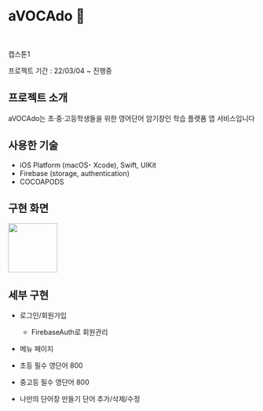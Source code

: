 # aVOCAdo 🥑

<br>

캡스톤1 


프로젝트 기간 :  22/03/04 ~ 진행중




## 프로젝트 소개

aVOCAdo는 초·중·고등학생들을 위한 영어단어 암기장인 학습 플랫폼 앱 서비스입니다




## 사용한 기술
- iOS Platform (macOS- Xcode), Swift, UIKit
- Firebase (storage, authentication)
- COCOAPODS





## 구현 화면


<img src = "https://user-images.githubusercontent.com/93962252/169876488-7b2af7e1-86b5-47a6-a581-d9ba5d0a9cc5.gif" width="100">





## 세부 구현
- 로그인/회원가입
  - FirebaseAuth로 회원관리
    
- 메뉴 페이지
- 초등 필수 영단어 800
- 중고등 필수 영단어 800
- 나만의 단어장 만들기
  단어 추가/삭제/수정


